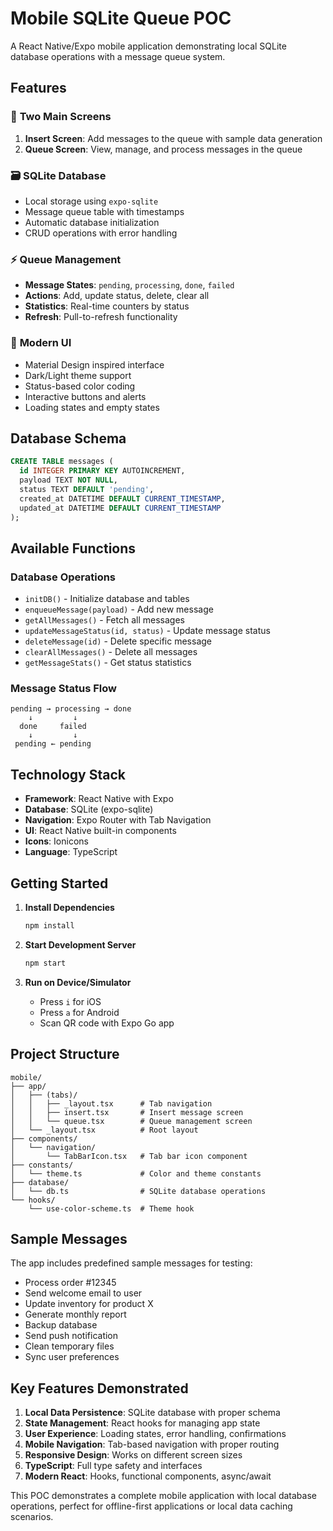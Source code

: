# Mobile SQLite Queue POC

A React Native/Expo mobile application demonstrating local SQLite database operations with a message queue system.

## Features

### 📱 **Two Main Screens**
1. **Insert Screen**: Add messages to the queue with sample data generation
2. **Queue Screen**: View, manage, and process messages in the queue

### 🗃️ **SQLite Database**
- Local storage using `expo-sqlite`
- Message queue table with timestamps
- Automatic database initialization
- CRUD operations with error handling

### ⚡ **Queue Management**
- **Message States**: `pending`, `processing`, `done`, `failed`
- **Actions**: Add, update status, delete, clear all
- **Statistics**: Real-time counters by status
- **Refresh**: Pull-to-refresh functionality

### 🎨 **Modern UI**
- Material Design inspired interface
- Dark/Light theme support
- Status-based color coding
- Interactive buttons and alerts
- Loading states and empty states

## Database Schema

```sql
CREATE TABLE messages (
  id INTEGER PRIMARY KEY AUTOINCREMENT,
  payload TEXT NOT NULL,
  status TEXT DEFAULT 'pending',
  created_at DATETIME DEFAULT CURRENT_TIMESTAMP,
  updated_at DATETIME DEFAULT CURRENT_TIMESTAMP
);
```

## Available Functions

### Database Operations
- `initDB()` - Initialize database and tables
- `enqueueMessage(payload)` - Add new message
- `getAllMessages()` - Fetch all messages
- `updateMessageStatus(id, status)` - Update message status
- `deleteMessage(id)` - Delete specific message
- `clearAllMessages()` - Delete all messages
- `getMessageStats()` - Get status statistics

### Message Status Flow
```
pending → processing → done
    ↓         ↓
  done     failed
    ↓         ↓
 pending ← pending
```

## Technology Stack

- **Framework**: React Native with Expo
- **Database**: SQLite (expo-sqlite)
- **Navigation**: Expo Router with Tab Navigation
- **UI**: React Native built-in components
- **Icons**: Ionicons
- **Language**: TypeScript

## Getting Started

1. **Install Dependencies**
   ```bash
   npm install
   ```

2. **Start Development Server**
   ```bash
   npm start
   ```

3. **Run on Device/Simulator**
   - Press `i` for iOS
   - Press `a` for Android
   - Scan QR code with Expo Go app

## Project Structure

```
mobile/
├── app/
│   ├── (tabs)/
│   │   ├── _layout.tsx      # Tab navigation
│   │   ├── insert.tsx       # Insert message screen
│   │   └── queue.tsx        # Queue management screen
│   └── _layout.tsx          # Root layout
├── components/
│   └── navigation/
│       └── TabBarIcon.tsx   # Tab bar icon component
├── constants/
│   └── theme.ts             # Color and theme constants
├── database/
│   └── db.ts                # SQLite database operations
└── hooks/
    └── use-color-scheme.ts  # Theme hook
```

## Sample Messages

The app includes predefined sample messages for testing:
- Process order #12345
- Send welcome email to user
- Update inventory for product X
- Generate monthly report
- Backup database
- Send push notification
- Clean temporary files
- Sync user preferences

## Key Features Demonstrated

1. **Local Data Persistence**: SQLite database with proper schema
2. **State Management**: React hooks for managing app state
3. **User Experience**: Loading states, error handling, confirmations
4. **Mobile Navigation**: Tab-based navigation with proper routing
5. **Responsive Design**: Works on different screen sizes
6. **TypeScript**: Full type safety and interfaces
7. **Modern React**: Hooks, functional components, async/await

This POC demonstrates a complete mobile application with local database operations, perfect for offline-first applications or local data caching scenarios.
